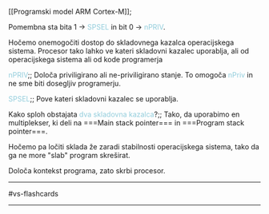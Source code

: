 [[Programski model ARM Cortex-M]];

Pomembna sta bita 1 -> <font color="#92cddc">SPSEL</font> in bit 0 -> <font color="#92cddc">nPRIV</font>.

Hočemo onemogočiti dostop do skladovnega kazalca operacijskega sistema. Procesor tako lahko ve kateri skladovni kazalec uporablja, ali od operacijskega sistema ali od kode programerja

<font color="#92cddc">nPRIV</font>;; Določa priviligirano ali ne-priviligirano stanje. To omogoča <font color="#92cddc">nPriv</font> in ne sme biti dosegljiv programerju.
<!--SR:!2024-10-16,2,230-->

<font color="#92cddc">SPSEL</font>;; Pove kateri skladovni kazalec se uporablja.
<!--SR:!2024-10-16,2,230-->

Kako sploh obstajata <font color="#92cddc">dva skladovna kazalca</font>?;; Tako, da uporabimo en multiplekser, ki deli na ===Main stack pointer=== in ===Program stack pointer===.
<!--SR:!2024-10-15,3,250-->

Hočemo pa ločiti sklada že zaradi stabilnosti operacijskega sistema, tako da ga ne more "slab" program skreširat.

Določa kontekst programa, zato skrbi procesor.

---

#vs-flashcards 

---
